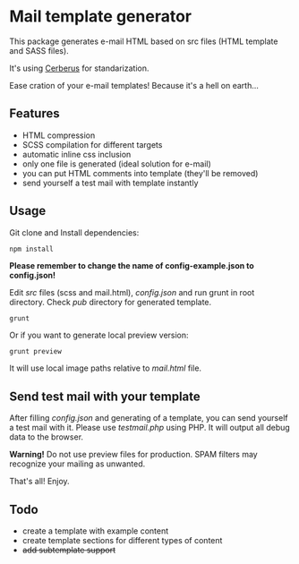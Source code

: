 # Mail template generator
This package generates e-mail HTML based on src files (HTML template and SASS files).

It's using [Cerberus](https://github.com/TedGoas/Cerberus) for standarization.

Ease cration of your e-mail templates! Because it's a hell on earth...

## Features
- HTML compression
- SCSS compilation for different targets
- automatic inline css inclusion
- only one file is generated (ideal solution for e-mail)
- you can put HTML comments into template (they'll be removed)
- send yourself a test mail with template instantly

## Usage
Git clone and Install dependencies:

```js
npm install
```
**Please remember to change the name of config-example.json to config.json!**

Edit *src* files (scss and mail.html), *config.json* and run grunt in root directory. Check *pub* directory for generated template.

```
grunt
```

Or if you want to generate local preview version:

```
grunt preview
```
It will use local image paths relative to *mail.html* file.

## Send test mail with your template
After filling *config.json* and generating of a template, you can send yourself a test mail with it. Please use *testmail.php* using PHP. It will output all debug data to the browser.

**Warning!** Do not use preview files for production. SPAM filters may recognize your mailing as unwanted. 

That's all! Enjoy.

## Todo
- create a template with example content
- create template sections for different types of content
- ~~add subtemplate support~~